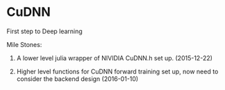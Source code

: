 # CuDNN
First step to Deep learning

Mile Stones:

1. A lower level julia wrapper of NIVIDIA CuDNN.h set up. (2015-12-22)

2. Higher level functions for CuDNN forward training set up, now need to consider the backend design (2016-01-10)
